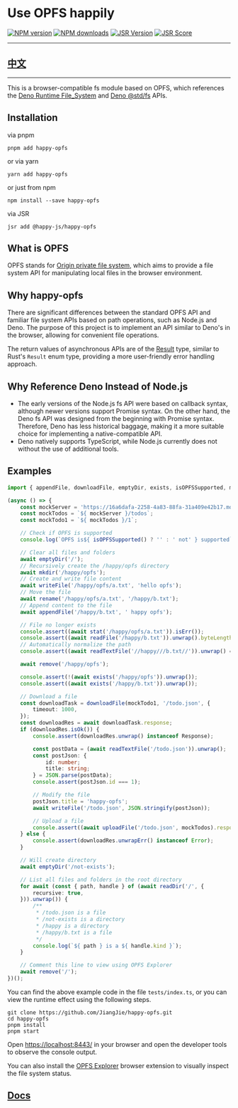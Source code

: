 # Use OPFS happily

[![NPM version](https://img.shields.io/npm/v/happy-opfs.svg)](https://npmjs.org/package/happy-opfs)
[![NPM downloads](https://badgen.net/npm/dm/happy-opfs)](https://npmjs.org/package/happy-opfs)
[![JSR Version](https://jsr.io/badges/@happy-js/happy-opfs)](https://jsr.io/@happy-js/happy-opfs)
[![JSR Score](https://jsr.io/badges/@happy-js/happy-opfs/score)](https://jsr.io/@happy-js/happy-opfs/score)

---

## [中文](README.cn.md)

---

This is a browser-compatible fs module based on OPFS, which references the [Deno Runtime File_System](https://deno.land/api#File_System) and [Deno @std/fs](https://jsr.io/@std/fs) APIs.

## Installation

via pnpm

```
pnpm add happy-opfs
```

or via yarn

```
yarn add happy-opfs
```

or just from npm

```
npm install --save happy-opfs
```

via JSR

```
jsr add @happy-js/happy-opfs
```

## What is OPFS

OPFS stands for [Origin private file system](https://developer.mozilla.org/en-US/docs/Web/API/File_System_API/Origin_private_file_system), which aims to provide a file system API for manipulating local files in the browser environment.

## Why happy-opfs

There are significant differences between the standard OPFS API and familiar file system APIs based on path operations, such as Node.js and Deno. The purpose of this project is to implement an API similar to Deno's in the browser, allowing for convenient file operations.

The return values of asynchronous APIs are of the [Result](https://github.com/JiangJie/happy-rusty) type, similar to Rust's `Result` enum type, providing a more user-friendly error handling approach.

## Why Reference Deno Instead of Node.js

-   The early versions of the Node.js fs API were based on callback syntax, although newer versions support Promise syntax. On the other hand, the Deno fs API was designed from the beginning with Promise syntax. Therefore, Deno has less historical baggage, making it a more suitable choice for implementing a native-compatible API.
-   Deno natively supports TypeScript, while Node.js currently does not without the use of additional tools.

## Examples

```ts
import { appendFile, downloadFile, emptyDir, exists, isOPFSSupported, mkdir, readDir, readFile, readTextFile, remove, rename, stat, uploadFile, writeFile } from 'happy-opfs';

(async () => {
    const mockServer = 'https://16a6dafa-2258-4a83-88fa-31a409e42b17.mock.pstmn.io';
    const mockTodos = `${ mockServer }/todos`;
    const mockTodo1 = `${ mockTodos }/1`;

    // Check if OPFS is supported
    console.log(`OPFS is${ isOPFSSupported() ? '' : ' not' } supported`);

    // Clear all files and folders
    await emptyDir('/');
    // Recursively create the /happy/opfs directory
    await mkdir('/happy/opfs');
    // Create and write file content
    await writeFile('/happy/opfs/a.txt', 'hello opfs');
    // Move the file
    await rename('/happy/opfs/a.txt', '/happy/b.txt');
    // Append content to the file
    await appendFile('/happy/b.txt', ' happy opfs');

    // File no longer exists
    console.assert((await stat('/happy/opfs/a.txt')).isErr());
    console.assert((await readFile('/happy/b.txt')).unwrap().byteLength === 21);
    // Automatically normalize the path
    console.assert((await readTextFile('//happy///b.txt//')).unwrap() === 'hello opfs happy opfs');

    await remove('/happy/opfs');

    console.assert(!(await exists('/happy/opfs')).unwrap());
    console.assert((await exists('/happy/b.txt')).unwrap());

    // Download a file
    const downloadTask = downloadFile(mockTodo1, '/todo.json', {
        timeout: 1000,
    });
    const downloadRes = await downloadTask.response;
    if (downloadRes.isOk()) {
        console.assert(downloadRes.unwrap() instanceof Response);

        const postData = (await readTextFile('/todo.json')).unwrap();
        const postJson: {
            id: number;
            title: string;
        } = JSON.parse(postData);
        console.assert(postJson.id === 1);

        // Modify the file
        postJson.title = 'happy-opfs';
        await writeFile('/todo.json', JSON.stringify(postJson));

        // Upload a file
        console.assert((await uploadFile('/todo.json', mockTodos).response).unwrap() instanceof Response);
    } else {
        console.assert(downloadRes.unwrapErr() instanceof Error);
    }

    // Will create directory
    await emptyDir('/not-exists');

    // List all files and folders in the root directory
    for await (const { path, handle } of (await readDir('/', {
        recursive: true,
    })).unwrap()) {
        /**
         * /todo.json is a file
         * /not-exists is a directory
         * /happy is a directory
         * /happy/b.txt is a file
         */
        console.log(`${ path } is a ${ handle.kind }`);
    }

    // Comment this line to view using OPFS Explorer
    await remove('/');
})();
```

You can find the above example code in the file `tests/index.ts`, or you can view the runtime effect using the following steps.

```
git clone https://github.com/JiangJie/happy-opfs.git
cd happy-opfs
pnpm install
pnpm start
```

Open [https://localhost:8443/](https://localhost:8443/) in your browser and open the developer tools to observe the console output.

You can also install the [OPFS Explorer](https://chromewebstore.google.com/detail/acndjpgkpaclldomagafnognkcgjignd) browser extension to visually inspect the file system status.

## [Docs](docs/README.md)